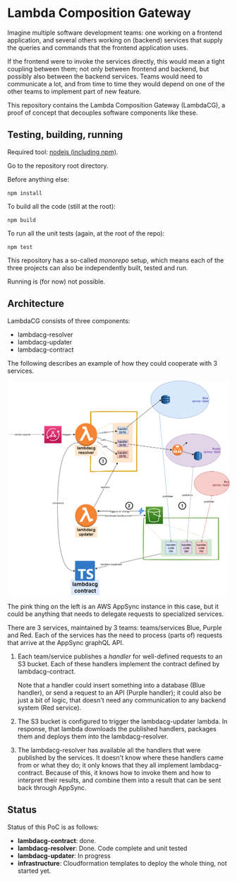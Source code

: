 # Lambda Composition Gateway

Imagine multiple software development teams: one working on a frontend application, and several others working on (backend) services that supply the queries and commands that the frontend application uses. 

If the frontend were to invoke the services directly, this would mean a tight coupling between them; not only between frontend and backend, but possibly also 
between the backend services. Teams would need to communicate a lot, and from time to time they would depend on one of the other teams to implement part of new feature.

This repository contains the Lambda Composition Gateway (LambdaCG), a proof of concept that decouples software components like these. 

## Testing, building, running

Required tool: [nodejs (including npm)](https://nodejs.org/en/download/). 

Go to the repository root directory.

Before anything else:

    npm install

To build all the code (still at the root):

    npm build

To run all the unit tests (again, at the root of the repo):

    npm test

This repository has a so-called *monorepo* setup, which means each of the three projects can also be independently built, tested and run.

Running is (for now) not possible. 

## Architecture

LambdaCG consists of three components:

- lambdacg-resolver
- lambdacg-updater
- lambdacg-contract

The following describes an example of how they could cooperate with 3 services.

![LambdaCG architecture](./diagrams/lambdacg-architecture.png)

 The pink thing on the left is an AWS AppSync instance in this case, but it could be anything that needs to delegate requests to specialized services.

There are 3 services, maintained by 3 teams: teams/services Blue, Purple and Red. Each of the services has the need to process (parts of) requests that arrive at the AppSync graphQL API. 


1. Each team/service publishes a *handler* for well-defined requests to an S3 bucket. Each of these handlers implement the contract defined by lambdacg-contract.

   Note that a handler could insert something into a database (Blue handler), or send a request to an API (Purple handler); it could also be just a bit of logic, that doesn't need any communication to any backend system (Red service).

2. The S3 bucket is configured to trigger the lambdacg-updater lambda. In response, that lambda downloads the published handlers, packages them and deploys them into the lambdacg-resolver.

3. The lambdacg-resolver has available all the handlers that were published by the services. It doesn't know where these handlers came from or what they do; it only knows that they all implement lambdacg-contract. Because of this, it knows how to invoke them and how to interpret their results, and combine them into a result that can be sent back through AppSync.

## Status

Status of this PoC is as follows:

* **lambdacg-contract**: done.
* **lambdacg-resolver**: Done. Code complete and unit tested
* **lambdacg-updater**: In progress
* **infrastructure**: Cloudformation templates to deploy the whole thing, not started yet.
